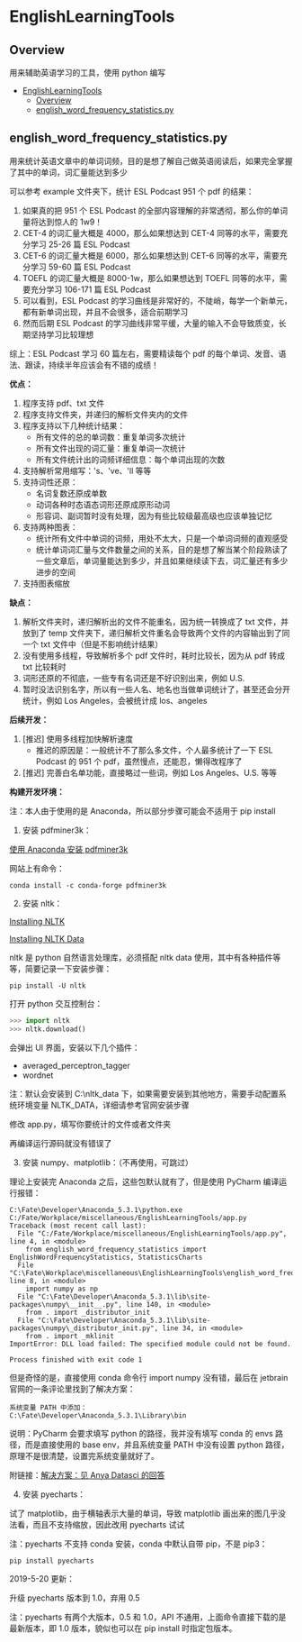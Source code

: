 # EnglishLearningTools

## Overview

用来辅助英语学习的工具，使用 python 编写

- [EnglishLearningTools](#EnglishLearningTools)
  - [Overview](#Overview)
  - [english_word_frequency_statistics.py](#english_word_frequency_statistics.py)

## english_word_frequency_statistics.py

用来统计英语文章中的单词词频，目的是想了解自己做英语阅读后，如果完全掌握了其中的单词，词汇量能达到多少

可以参考 example 文件夹下，统计 ESL Podcast 951 个 pdf 的结果：

1. 如果真的把 951 个 ESL Podcast 的全部内容理解的非常透彻，那么你的单词量将达到惊人的 1w9！
2. CET-4 的词汇量大概是 4000，那么如果想达到 CET-4 同等的水平，需要充分学习 25-26 篇 ESL Podcast
3. CET-6 的词汇量大概是 6000，那么如果想达到 CET-6 同等的水平，需要充分学习 59-60 篇 ESL Podcast
4. TOEFL 的词汇量大概是 8000-1w，那么如果想达到 TOEFL 同等的水平，需要充分学习 106-171 篇 ESL Podcast
5. 可以看到，ESL Podcast 的学习曲线是非常好的，不陡峭，每学一个新单元，都有新单词出现，并且不会很多，适合前期学习
6. 然而后期 ESL Podcast 的学习曲线非常平缓，大量的输入不会导致质变，长期坚持学习比较理想

综上：ESL Podcast 学习 60 篇左右，需要精读每个 pdf 的每个单词、发音、语法、跟读，持续半年应该会有不错的成绩！

**优点：**

1. 程序支持 pdf、txt 文件
2. 程序支持文件夹，并递归的解析文件夹内的文件
3. 程序支持以下几种统计结果：
   - 所有文件的总的单词数：重复单词多次统计
   - 所有文件出现的词汇量：重复单词一次统计
   - 所有文件统计出的词频详细信息：每个单词出现的次数
4. 支持解析常用缩写：'s、've、'll 等等
5. 支持词性还原：
   - 名词复数还原成单数
   - 动词各种时态语态词形还原成原形动词
   - 形容词、副词暂时没有处理，因为有些比较级最高级也应该单独记忆
6. 支持两种图表：
   - 统计所有文件中单词的词频，用处不太大，只是一个单词词频的直观感受
   - 统计单词词汇量与文件数量之间的关系，目的是想了解当某个阶段熟读了一些文章后，单词量能达到多少，并且如果继续读下去，词汇量还有多少进步的空间
7. 支持图表缩放

**缺点：**

1. 解析文件夹时，递归解析出的文件不能重名，因为统一转换成了 txt 文件，并放到了 temp 文件夹下，递归解析文件重名会导致两个文件的内容输出到了同一个 txt 文件中（但是不影响统计结果）
2. 没有使用多线程，导致解析多个 pdf 文件时，耗时比较长，因为从 pdf 转成 txt 比较耗时
3. 词形还原的不彻底，一些专有名词还是不好识别出来，例如 U.S.
4. 暂时没法识别名字，所以有一些人名、地名也当做单词统计了，甚至还会分开统计，例如 Los Angeles，会被统计成 los、angeles

**后续开发：**

1. [推迟] 使用多线程加快解析速度
   - 推迟的原因是：一般统计不了那么多文件，个人最多统计了一下 ESL Podcast 的 951 个 pdf，虽然慢点，还能忍，懒得改程序了
2. [推迟] 完善白名单功能，直接略过一些词，例如 Los Angeles、U.S. 等等

**构建开发环境：**

注：本人由于使用的是 Anaconda，所以部分步骤可能会不适用于 pip install

1) 安装 pdfminer3k：

[使用 Anaconda 安装 pdfminer3k](https://anaconda.org/conda-forge/pdfminer3k)

网站上有命令：
```shell
conda install -c conda-forge pdfminer3k
```

2) 安装 nltk：

[Installing NLTK](http://www.nltk.org/install.html)

[Installing NLTK Data](http://www.nltk.org/data.html)

nltk 是 python 自然语言处理库，必须搭配 nltk data 使用，其中有各种插件等等，简要记录一下安装步骤：

```shell
pip install -U nltk
```

打开 python 交互控制台：

```python
>>> import nltk
>>> nltk.download()
```

会弹出 UI 界面，安装以下几个插件：
- averaged_perceptron_tagger
- wordnet

注：默认会安装到 C:\nltk_data 下，如果需要安装到其他地方，需要手动配置系统环境变量 NLTK_DATA，详细请参考官网安装步骤

修改 app.py，填写你要统计的文件或者文件夹

再编译运行源码就没有错误了

3) 安装 numpy、matplotlib：（不再使用，可跳过）

理论上安装完 Anaconda 之后，这些包默认就有了，但是使用 PyCharm 编译运行报错：

```
C:\Fate\Developer\Anaconda_5.3.1\python.exe C:/Fate/Workplace/miscellaneous/EnglishLearningTools/app.py
Traceback (most recent call last):
  File "C:/Fate/Workplace/miscellaneous/EnglishLearningTools/app.py", line 4, in <module>
    from english_word_frequency_statistics import EnglishWordFrequencyStatistics, StatisticsCharts
  File "C:\Fate\Workplace\miscellaneous\EnglishLearningTools\english_word_frequency_statistics.py", line 8, in <module>
    import numpy as np
  File "C:\Fate\Developer\Anaconda_5.3.1\lib\site-packages\numpy\__init__.py", line 140, in <module>
    from . import _distributor_init
  File "C:\Fate\Developer\Anaconda_5.3.1\lib\site-packages\numpy\_distributor_init.py", line 34, in <module>
    from . import _mklinit
ImportError: DLL load failed: The specified module could not be found.

Process finished with exit code 1
```

但是奇怪的是，直接使用 conda 命令行 import numpy 没有错，最后在 jetbrain 官网的一条评论里找到了解决方案：

```
系统变量 PATH 中添加：
C:\Fate\Developer\Anaconda_5.3.1\Library\bin
```

说明：PyCharm 会要求填写 python 的路径，我并没有填写 conda 的 envs 路径，而是直接使用的 base env，并且系统变量 PATH 中没有设置 python 路径，原理不是很清楚，设置完系统变量就好了。

附链接：[解决方案：见 Anya Datasci 的回答](https://intellij-support.jetbrains.com/hc/en-us/community/posts/360001194720-Numpy-import-error-in-PyCharm-Importing-the-multiarray-numpy-extension-module-failed-)

4) 安装 pyecharts：

试了 matplotlib，由于横轴表示大量的单词，导致 matplotlib 画出来的图几乎没法看，而且不支持缩放，因此改用 pyecharts 试试

注：pyecharts 不支持 conda 安装，conda 中默认自带 pip，不是 pip3：

```
pip install pyecharts
```

2019-5-20 更新：

升级 pyecharts 版本到 1.0，弃用 0.5

注：pyecharts 有两个大版本，0.5 和 1.0，API 不通用，上面命令直接下载的是最新版本，即 1.0 版本，貌似也可以在 pip install 时指定包版本。
